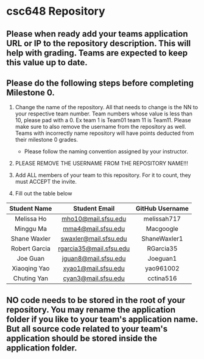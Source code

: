 # csc648 Repository

## Please when ready add your teams application URL or IP to the repository description. This will help with grading. Teams are expected to keep this value up to date.

## Please do the following steps before completing Milestone 0.
1. Change the name of the repository. All that needs to change is the NN to your respective team number. Team numbers whose value is less than 10, please pad with a 0. Ex team 1 is Team01 team 11 is Team11. Please make sure to also remove the username from the repository as well. Teams with incorrectly name repository will have points deducted from their milestone 0 grades.
      - Please follow the naming convention assigned by your instructor.

1. PLEASE REMOVE THE USERNAME FROM THE REPOSITORY NAME!!!

2. Add ALL members of your team to this repository. For it to count, they must ACCEPT the invite.

3. Fill out the table below


| Student Name | Student Email | GitHub Username |
|    :---:     |     :---:     |     :---:       |
| Melissa Ho   |mho10@mail.sfsu.edu            |   melissah717              |
| Minggu Ma    |mma4@mail.sfsu.edu               |Macgoogle                 |
| Shane Waxler      |swaxler@mail.sfsu.edu               |ShaneWaxler1                 |
| Robert Garcia      |rgarcia35@mail.sfsu.edu               |RGarcia35                 |
| Joe Guan      |jguan8@mail.sfsu.edu               |Joeguan1                 |
| Xiaoqing Yao      |xyao1@mail.sfsu.edu               |yao961002                 |
| Chuting Yan      |cyan3@mail.sfsu.edu               |cctina516                 |

## NO code needs to be stored in the root of your repository. You may rename the application folder if you like to your team's application name. But all source code related to your team's application should be stored inside the application folder.
